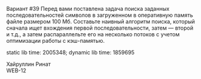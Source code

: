 Вариант #39
Перед вами поставлена задача поиска заданных последовательностей символов в загруженном в оперативную память файле размером 100 Мб. Составьте наивный алгоритм поиска, который сначала ищет вхождения первой последовательности, затем — второй и т.д., а затем распараллельте его на несколько потоков с учетом оптимизации работы с кэш-памятью.

static lib time: 2005348; dynamic lib time: 1859695

Хайруллин Ринат  
WEB-12